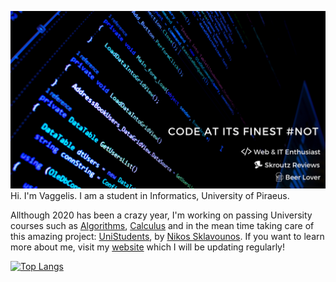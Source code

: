 ![Oh Hello there!](https://github.com/vagman/vagman/blob/master/vagman.png)
Hi. I'm Vaggelis. I am a student in Informatics, University of Piraeus.

Allthough 2020 has been a crazy year, I'm working on passing University courses such as [Algorithms](https://en.wikipedia.org/wiki/Algorithm), [Calculus](https://en.wikipedia.org/wiki/Calculus) and in the mean time taking care of this amazing project: [UniStudents](https://github.com/NickSklA/unistudents), by [Nikos Sklavounos](https://www.linkedin.com/in/nikos-sklavounos/). If you want to learn more about me, visit my [website](https://manousakisvaggelis.com) which I will be updating regularly!

[![Top Langs](https://github-readme-stats.vercel.app/api/top-langs/?username=vagman)](https://github.com/anuraghazra/github-readme-stats)

